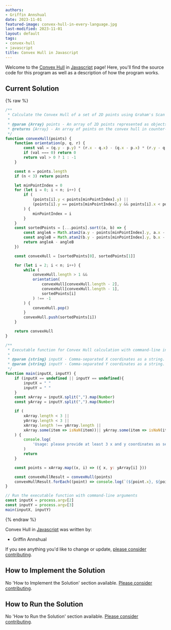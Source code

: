 ```yaml
---
authors:
- Griffin Annshual
date: 2023-11-01
featured-image: convex-hull-in-every-language.jpg
last-modified: 2023-11-01
layout: default
tags:
- convex-hull
- javascript
title: Convex Hull in Javascript
---
```


Welcome to the [Convex Hull](https://sampleprograms.io/projects/convex-hull) in [Javascript](https://sampleprograms.io/languages/javascript) page! Here, you'll find the source code for this program as well as a description of how the program works.

## Current Solution

{% raw %}

```javascript
/**
 * Calculate the Convex Hull of a set of 2D points using Graham's Scan algorithm.
 *
 * @param {Array} points - An array of 2D points represented as objects with x and y properties.
 * @returns {Array} - An array of points on the convex hull in counter-clockwise order.
 */
function convexHull(points) {
	function orientation(p, q, r) {
		const val = (q.y - p.y) * (r.x - q.x) - (q.x - p.x) * (r.y - q.y)
		if (val === 0) return 0
		return val > 0 ? 1 : -1
	}

	const n = points.length
	if (n < 3) return points

	let minPointIndex = 0
	for (let i = 0; i < n; i++) {
		if (
			(points[i].y < points[minPointIndex].y) ||
			(points[i].y == points[minPointIndex].y && points[i].x < points[minPointIndex].x)
		) {
			minPointIndex = i
		}
	}
	const sortedPoints = [...points].sort((a, b) => {
		const angleA = Math.atan2(a.y - points[minPointIndex].y, a.x - points[minPointIndex].x)
		const angleB = Math.atan2(b.y - points[minPointIndex].y, b.x - points[minPointIndex].x)
		return angleA - angleB
	})

	const convexHull = [sortedPoints[0], sortedPoints[1]]

	for (let i = 2; i < n; i++) {
		while (
			convexHull.length > 1 &&
			orientation(
				convexHull[convexHull.length - 2],
				convexHull[convexHull.length - 1],
				sortedPoints[i]
			) !== -1
		) {
			convexHull.pop()
		}
		convexHull.push(sortedPoints[i])
	}

	return convexHull
}

/**
 * Executable function for Convex Hull calculation with command-line input.
 *
 * @param {string} inputX - Comma-separated X coordinates as a string.
 * @param {string} inputY - Comma-separated Y coordinates as a string.
 */
function main(inputX, inputY) {
	if (inputX == undefined || inputY == undefined){
		inputX = " "
		inputY = " "
	}
	const xArray = inputX.split(",").map(Number)
	const yArray = inputY.split(",").map(Number)

	if (
		xArray.length < 3 ||
		yArray.length < 3 ||
		xArray.length !== yArray.length ||
		xArray.some(item => isNaN(item))|| yArray.some(item => isNaN(item))
	) {
		console.log(
			'Usage: please provide at least 3 x and y coordinates as separate lists (e.g. "100, 440, 210")'
		)
		return
	}

	const points = xArray.map((x, i) => ({ x, y: yArray[i] }))

	const convexHullResult = convexHull(points)
	convexHullResult.forEach((point) => console.log(`(${point.x}, ${point.y})`))
}

// Run the executable function with command-line arguments
const inputX = process.argv[2]
const inputY = process.argv[3]
main(inputX, inputY)

```

{% endraw %}

Convex Hull in [Javascript](https://sampleprograms.io/languages/javascript) was written by:

- Griffin Annshual

If you see anything you'd like to change or update, [please consider contributing](https://github.com/TheRenegadeCoder/sample-programs).

## How to Implement the Solution

No 'How to Implement the Solution' section available. [Please consider contributing](https://github.com/TheRenegadeCoder/sample-programs-website).

## How to Run the Solution

No 'How to Run the Solution' section available. [Please consider contributing](https://github.com/TheRenegadeCoder/sample-programs-website).